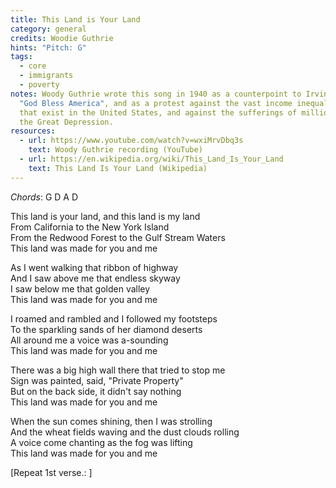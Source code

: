 ```yaml
---
title: This Land is Your Land
category: general
credits: Woodie Guthrie
hints: "Pitch: G"
tags:
  - core
  - immigrants
  - poverty
notes: Woody Guthrie wrote this song in 1940 as a counterpoint to Irvin Berlin's
  "God Bless America", and as a protest against the vast income inequalities
  that exist in the United States, and against the sufferings of millions during
  the Great Depression.
resources:
  - url: https://www.youtube.com/watch?v=wxiMrvDbq3s
    text: Woody Guthrie recording (YouTube)
  - url: https://en.wikipedia.org/wiki/This_Land_Is_Your_Land
    text: This Land Is Your Land (Wikipedia)
---
```

*Chords*: G D A D

This land is your land, and this land is my land\
From California to the New York Island\
From the Redwood Forest to the Gulf Stream Waters\
This land was made for you and me  

As I went walking that ribbon of highway\
And I saw above me that endless skyway\
I saw below me that golden valley\
This land was made for you and me  

I roamed and rambled and I followed my footsteps\
To the sparkling sands of her diamond deserts\
All around me a voice was a-sounding\
This land was made for you and me  

There was a big high wall there that tried to stop me\
Sign was painted, said, "Private Property"\
But on the back side, it didn't say nothing\
This land was made for you and me  

When the sun comes shining, then I was strolling\
And the wheat fields waving and the dust clouds rolling\
A voice come chanting as the fog was lifting\
This land was made for you and me  

\[Repeat 1st verse.:  ]
